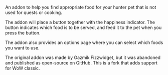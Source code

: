An addon to help you find appropriate food for your hunter pet that is not used for quests or cooking.

The addon will place a button together with the happiness indicator. The button indicates which food is to be served, and feed it to the pet when you press the button.

The addon also provides an options page where you can select which foods you want to use.

The original addon was made by Gazmik Fizzwidget, but it was abandoned and published as open-source on GitHub. This is a fork that adds support for WoW classic.

